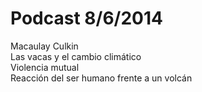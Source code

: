 # Podcast 8/6/2014  

Macaulay Culkin  
Las vacas y el cambio climático  
Violencia mutual  
Reacción del ser humano frente a un volcán  
